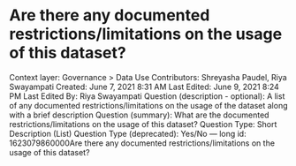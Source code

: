 # Are there any documented restrictions/limitations on the usage of this dataset?

Context layer: Governance > Data Use
Contributors: Shreyasha Paudel, Riya Swayampati
Created: June 7, 2021 8:31 AM
Last Edited: June 9, 2021 8:24 PM
Last Edited By: Riya Swayampati
Question (description - optional): A list of any documented restrictions/limitations on the usage of the dataset along with a brief description
Question (summary): What are the documented restrictions/limitations on the usage of this dataset?
Question Type: Short Description (List)
Question Type (deprecated): Yes/No — long
id: 1623079860000Are there any documented restrictions/limitations on the usage of this dataset?